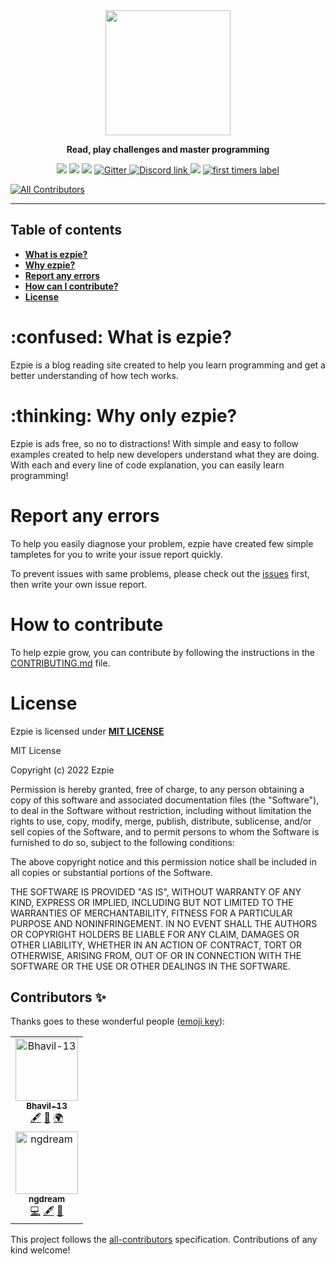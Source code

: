 <div align="center">
<img src="https://user-images.githubusercontent.com/104765117/182629208-891d16bf-a180-4d38-8091-7ac38785adec.png" width="200">
<p><b>Read, play challenges and master programming</b></p>
<img src="https://img.shields.io/github/license/ishaan010/ezpie?style=for-the-badge">
<img src="https://img.shields.io/github/forks/ishaan010/ezpie?style=for-the-badge">
<img src="https://img.shields.io/github/stars/ishaan010/ezpie?style=for-the-badge">
<a href="https://gitter.im/EzpieCo/community">
  <img alt="Gitter" src="https://img.shields.io/gitter/room/ishaan010/ezpie?style=for-the-badge">
</a>
<a href="https://discord.gg/cw8zg7cm">
  <img alt="Discord link" src="https://img.shields.io/discord/1031092931408441344?logo=discord&style=for-the-badge">
</a>
<img src="https://img.shields.io/badge/PRs-accepted-limegreen?style=for-the-badge">
<a href="https://www.firsttimersonly.com/">
  <img alt="first timers label" src="https://img.shields.io/badge/first--timers--only-friendly-blue.svg?style=for-the-badge">
</a>
</div>

<!-- ALL-CONTRIBUTORS-BADGE:START - Do not remove or modify this section -->
[![All Contributors](https://img.shields.io/badge/all_contributors-1-orange.svg?style=flat-square)](#contributors-)
<!-- ALL-CONTRIBUTORS-BADGE:END -->

---

## Table of contents

- [**What is ezpie?**](https://github.com/ishaan010/ezpie#what)
- [**Why ezpie?**](https://github.com/ishaan010/ezpie#why)
- [**Report any errors**](https://github.com/ishaan010/ezpie#error)
- [**How can I contribute?**](https://github.com/ishaan010/ezpie#contribute)
- [**License**](https://github.com/ishaan010/ezpie#license)

<div id="what">
  <h1> :confused: What is ezpie?</h1>
  <p>
    Ezpie is a blog reading site created to help you learn programming and get a better understanding of how tech works.
  </p>
</div>
<div>
  <h1> :thinking: Why only ezpie?</h1>
  <p>
    Ezpie is ads free, so no to distractions! With simple and easy to follow examples created to help new developers understand what they are doing. With each and every line of code explanation, you can easily learn programming!
  </p>
</div>

<div id="error">
  <h1>Report any errors</h1>
  <p>
  To help you easily diagnose your problem, ezpie have created few simple tampletes for you to write your issue report quickly.
  </p>
  <p>
  To prevent issues with same problems, please check out the <a href="https://github.com/ishaan010/ezpie/issues">issues</a> first, then write your own issue report.
  </p>
</div>
<div id="contribute">
  <h1>How to contribute</h1>
  <p>
  To help ezpie grow, you can contribute by following the instructions in the <a href="https://github.com/ishaan010/ezpie/blob/master/CONTRIBUTING.md">CONTRIBUTING.md</a> file.
  </p>
</div>
<div id="license">
  <h1>License</h1>
  <p>
    Ezpie is licensed under <b><a href="https://github.com/ishaan010/ezpie/blob/master/LICENSE">MIT LICENSE</a></b>
  </p>
  <p>
  MIT License

Copyright (c) 2022 Ezpie

Permission is hereby granted, free of charge, to any person obtaining a copy
of this software and associated documentation files (the "Software"), to deal
in the Software without restriction, including without limitation the rights
to use, copy, modify, merge, publish, distribute, sublicense, and/or sell
copies of the Software, and to permit persons to whom the Software is
furnished to do so, subject to the following conditions:

The above copyright notice and this permission notice shall be included in all
copies or substantial portions of the Software.

THE SOFTWARE IS PROVIDED "AS IS", WITHOUT WARRANTY OF ANY KIND, EXPRESS OR
IMPLIED, INCLUDING BUT NOT LIMITED TO THE WARRANTIES OF MERCHANTABILITY,
FITNESS FOR A PARTICULAR PURPOSE AND NONINFRINGEMENT. IN NO EVENT SHALL THE
AUTHORS OR COPYRIGHT HOLDERS BE LIABLE FOR ANY CLAIM, DAMAGES OR OTHER
LIABILITY, WHETHER IN AN ACTION OF CONTRACT, TORT OR OTHERWISE, ARISING FROM,
OUT OF OR IN CONNECTION WITH THE SOFTWARE OR THE USE OR OTHER DEALINGS IN THE
SOFTWARE.

  </p>
</div>

## Contributors ✨

Thanks goes to these wonderful people ([emoji key](https://allcontributors.org/docs/en/emoji-key)):
>
<table>
  <tbody>
    <tr>
      <td align="center">
      <a href="https://github.com/Bhavil-13">
      <img src="https://avatars.githubusercontent.com/u/98340959?v=4?s=100" width="100px;" alt="Bhavil-13"/><br />
      <sub><b>Bhavil-13</b></sub>
      </a><br />
      <a href="#content-Bhavil-13" title="Content">🖋</a> 
      <a href="https://github.com/ishaan010/ezpie/commits?author=Bhavil-13" title="Documentation">📖</a> 
      <a href="#translation-Bhavil-13" title="Translation">🌍</a>
      </td>
    </tr>
    <tr>
      <td align="center">
      <a href="https://ngdream.github.io/ngdream/">
      <img src="https://avatars.githubusercontent.com/u/96875506?v=4?s=100" width="100px;" alt="ngdream"/><br />
      <sub><b>ngdream</b></sub>
      </a><br />
      <a href="https://github.com/ishaan010/ezpie/commits?author=ngdream" title="Code">💻</a>
      <a href="#content-ngdream" title="Content">🖋</a>
      <a href="#maintenance-ngdream" title="Maintenance">🚧</a>
      </td>
    </tr>

  </tbody>
</table>

This project follows the [all-contributors](https://github.com/all-contributors/all-contributors) specification. Contributions of any kind welcome!
